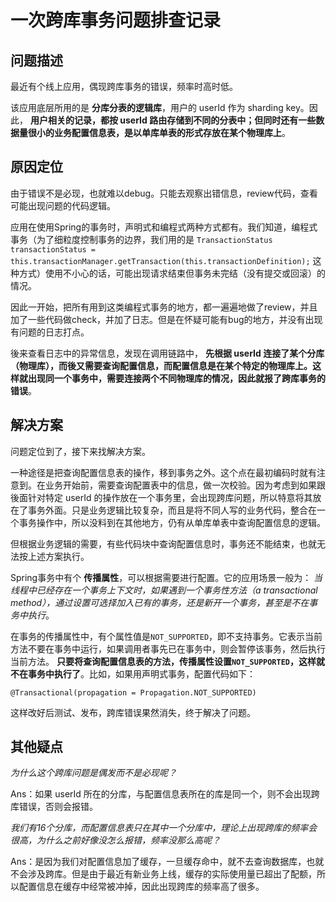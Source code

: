 # 一次跨库事务问题排查记录

## 问题描述

最近有个线上应用，偶现跨库事务的错误，频率时高时低。

该应用底层所用的是 **分库分表的逻辑库**，用户的 userId 作为 sharding key。因此， **用户相关的记录，都按 userId 路由存储到不同的分表中；但同时还有一些数据量很小的业务配置信息表，是以单库单表的形式存放在某个物理库上**。

## 原因定位

由于错误不是必现，也就难以debug。只能去观察出错信息，review代码，查看可能出现问题的代码逻辑。

应用在使用Spring的事务时，声明式和编程式两种方式都有。我们知道，编程式事务（为了细粒度控制事务的边界，我们用的是 `TransactionStatus transactionStatus = this.transactionManager.getTransaction(this.transactionDefinition);` 这种方式）使用不小心的话，可能出现请求结束但事务未完结（没有提交或回滚）的情况。

因此一开始，把所有用到这类编程式事务的地方，都一遍遍地做了review，并且加了一些代码做check，并加了日志。但是在怀疑可能有bug的地方，并没有出现有问题的日志打点。

後来查看日志中的异常信息，发现在调用链路中， **先根据 userId 连接了某个分库（物理库），而後又需要查询配置信息，而配置信息是在某个特定的物理库上。这样就出现同一个事务中，需要连接两个不同物理库的情况，因此就报了跨库事务的错误**。

## 解决方案

问题定位到了，接下来找解决方案。

一种途径是把查询配置信息表的操作，移到事务之外。这个点在最初编码时就有注意到。在业务开始前，需要查询配置表中的信息，做一次校验。因为考虑到如果跟後面针对特定 userId 的操作放在一个事务里，会出现跨库问题，所以特意将其放在了事务外面。只是业务逻辑比较复杂，而且是将不同人写的业务代码，整合在一个事务操作中，所以没料到在其他地方，仍有从单库单表中查询配置信息的逻辑。

但根据业务逻辑的需要，有些代码块中查询配置信息时，事务还不能结束，也就无法按上述方案执行。

Spring事务中有个 **传播属性**，可以根据需要进行配置。它的应用场景一般为： *当线程中已经存在一个事务上下文时，如果遇到一个事务性方法（a transactional method），通过设置可选择加入已有的事务，还是新开一个事务，甚至是不在事务中执行*。

在事务的传播属性中，有个属性值是`NOT_SUPPORTED`，即不支持事务。它表示当前方法不要在事务中运行，如果调用者事先已在事务中，则会暂停该事务，然后执行当前方法。 __只要将查询配置信息表的方法，传播属性设置`NOT_SUPPORTED`，这样就不在事务中执行了__。比如，如果用声明式事务，配置代码如下：
```
@Transactional(propagation = Propagation.NOT_SUPPORTED)
```
这样改好后测试、发布，跨库错误果然消失，终于解决了问题。

## 其他疑点

*为什么这个跨库问题是偶发而不是必现呢？*

Ans：如果 userId 所在的分库，与配置信息表所在的库是同一个，则不会出现跨库错误，否则会报错。


*我们有16个分库，而配置信息表只在其中一个分库中，理论上出现跨库的频率会很高，为什么之前好像没怎么报错，频率没那么高呢？*

Ans：是因为我们对配置信息加了缓存，一旦缓存命中，就不去查询数据库，也就不会涉及跨库。但是由于最近有新业务上线，缓存的实际使用量已超出了配额，所以配置信息在缓存中经常被冲掉，因此出现跨库的频率高了很多。
